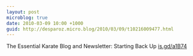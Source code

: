 ```yaml
---
layout: post
microblog: true
date: 2010-03-09 10:00 +1000
guid: http://desparoz.micro.blog/2010/03/09/t10216009477.html
---
```

The Essential Karate Blog and Newsletter: Starting Back Up [is.gd/a1B74](http://is.gd/a1B74)
